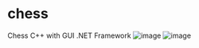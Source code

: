 # chess
Chess C++ with GUI .NET Framework
![image](https://user-images.githubusercontent.com/59295777/191814469-27c5fa4c-f361-444c-82d6-fde98cdba5eb.png)
![image](https://user-images.githubusercontent.com/59295777/191814760-e91d9b19-cffe-4bd3-9113-2c721bac8819.png)
